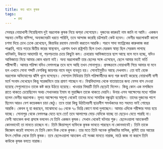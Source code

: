 ```yaml
---
title: কত ধানে কৃষক
tags:
    - রম্য
---
```

সেবছর নোয়াখালী গিয়েছিলাম
দুই ভদ্রলোক কৃষক নিয়ে ঝগড়া লেগেছেম। দুজনের কারুরই নাম জানি না আমি। একজন সম্ভবত ফেনীর বাসিন্দা, অন্যজনেরটা ধরতে পারিনি, তবে আন্দাজ করেছি চট্টলারই কেউ হবেন। ফেনীর ভদ্রলোকটি কালো চশমা দিয়ে চোখ ঢেকে রেখেছেন, জিয়াউর রহমান যেমনটা করতেন আরকি। পরনে সাদা ফ্যাব্রিকের কারুকাজ করা পাঞ্জাবি, গায়ে গতরে দ্বিতীয় স্তরের স্বাস্থ্যবান, এরশাদ যখন রাষ্ট্রপতি ছিল তখন যেরকম স্বাস্থ্য ছিল সেরকম লাগছে খানিকটা, উচ্চতা আহামরি না, গড়পড়তার চেয়ে কিছুটা কম। চেহারায় আভিজাত্যের ছাপ আছে বলে মনে হচ্ছে, যদিও আভিজাত্য নিয়ে আমার কোন ধারণা নাই।
অন্য ভদ্রলোকটি তার ছেলের সঙ্গে এসেছেন, ছেলে আমার মতই ভর্তি পরীক্ষার্থী। আমার পরিক্ষা যদিও বেগমগঞ্জে তবে বসে আছি তখন সোনাপুরে। প্রসঙ্গক্রমে নোয়াখালী গিয়ে আমার যা মনে হল এখানে সোনা শব্দটি বেশকিছু জায়গার নামে বহুল ব্যবহৃত হয়। সোনাইমুড়ীও আছে দেখলাম। তো যাই হোক ভদ্রলোক অভিযোগের ঝাঁপি খুলে বসেছেন। সোশ্যাল মিডিয়ায় তিনি পরিক্ষার্থীদের জন্য গরু জবাই করেছে নোয়াখালী বাসী মর্মে সংবাদ দেখেছেন কিন্তু সরেজমিনে তার প্রমাণ পাচ্ছেন না। বিশ্ববিদ্যালয় থেকে যাতায়াতের জন্য যেসব বাস দেওয়া হয়েছে সেগুলোতেও তাকে কষ্ট করে উঠতে হয়েছে। খাওয়ার বিষয়টি তিনি ছেড়েই দিলেন। কিন্তু কোন এক মসজিদে রাতে থাকতে চেয়েছিলেন অথচ সেখানকার ইমাম বা মুয়াজ্জিন তাকে থাকতে দেয়নি। উনার এসব আক্ষেপের মধ্যে শরিক হলেন ফেনীর ভদ্রলোক। মূলত আক্ষেপের সাদৃশ্য থেকেই তাদের মধ্যে সাময়িক বন্ধুত্বটা হয়েছিল। তাদের দুজনের পাশে ছিলেন আরও বেশ কয়েকজন চাচা জেঠু। তবে তারা কিছু উঠতিবয়সী ছাত্রলীগ সমর্থকদের মত সহমত ভাই গোছের আরকি। কেবল হু হা করছেন, মাঝেমধ্যে ৬০ থেকে ৭০ ডিগ্রি কোণে মাথা দুলাচ্ছেন। আমার এদিকে পরীক্ষার সময় হয়ে যাচ্ছে। সোনাপুর থেকে বেগমগঞ্জ যেতে হবে তো! তবে আলাপের মোড় যেদিকে যাচ্ছে তা ছেড়েও যেতে পারছি না। ফেনী আংকেল কথা প্রসঙ্গে বললেন যে তিনি একজন কৃষক। সেখান থেকেই ঘটনার শুরু। ছেলেওয়ালা আংকেলটি কোনভাবেই তা মানতে চাচ্ছেন না। তিনি জিয়াসদৃশ ব্যক্তিকে কৃষক ভাবতে পারছেন না কোনভাবেই। তিনি তাকে জিজ্ঞেস করেই বসলেন যে তিনি কোন দিক থেকে কৃষক। 
তার মতে তিনি অনেক কৃষিজমির মালিক, কৃষিই তার আয়ের উৎস সেদিক থেকে তিনি কৃষক। তবে ছেলেওয়ালা আংকেল এই সংজ্ঞা মানতে নারাজ, মাঠে কাজ না করলে তিনি কাউকে কৃষক বলতে নারাজ। 